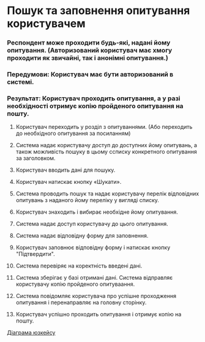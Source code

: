 # Пошук та заповнення опитування користувачем

### Респондент може проходити будь-які, надані йому опитування. (Авторизований користувач має хмогу проходити як звичайні, так і анонімні опитування.)

### Передумови: Користувач має бути авторизований в системі. 

### Результат: Користувач проходить опитування, а у разі необхідності отримує копію пройденого опитування на пошту. 

1. Користувач переходить у розділ з опитуваннями. (Або переходить до необхідного опитування за посиланням)

2. Система надає користувачу доступ до доступних йому опитувань, а також можливість пошуку в цьому ссписку конкретного опитування за заголовком.

3. Користувач вводить дані для пошуку.

4. Користувач натискає кнопку «Шукати».

5. Система проводить пошук та надає користувачу перелік відповідних опитувань з наданого йому переліку у вигляді списку.

6. Користувач знаходить і вибирає необхідне йому опитування. 

7. Система надає доступ користувачу до цього опитування. 

8. Система надає відповідну форму для заповнення.

9. Користувач заповнює відповідну форму і натискає кнопку "Підтвердити".

10. Система перевіряє на коректність введені дані. 

11. Система зберігає у базі отримані дані. Система відправляє користувачу копію пройденого опитуваання.

12. Система повідомляє користувача про успішне проходження опитування і перенаправляє на головну сторінку.

13. Користувач успішно проходить опитування і отримує копію на пошту.

[Діаграма юзкейсу](https://github.com/ip-85/System-Dynamics/blob/master/Doc/UMLDiagrams/scenarios/user/Diagrams/UC2-polls.md)
